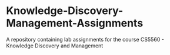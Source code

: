 # Knowledge-Discovery-Management-Assignments
A repository containing lab assignments for the course CS5560 - Knowledge Discovery and Management

